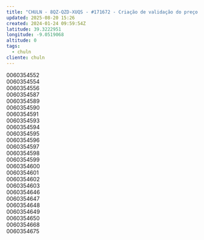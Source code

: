 ```yaml
---
title: "CHULN - 8QZ-QZD-XUQS - #171672 - Criação de validação do preço da NE com base num contrato"
updated: 2025-08-20 15:26
created: 2024-01-24 09:59:54Z
latitude: 39.3222951
longitude: -9.0519068
altitude: 0
tags:
  - chuln
cliente: chuln
---
```


0060354552  
0060354554  
0060354556  
0060354587  
0060354589  
0060354590  
0060354591  
0060354593  
0060354594  
0060354595  
0060354596  
0060354597  
0060354598  
0060354599  
0060354600  
0060354601  
0060354602  
0060354603  
0060354646  
0060354647  
0060354648  
0060354649  
0060354650  
0060354668  
0060354675